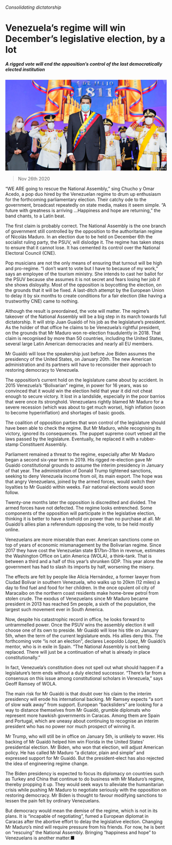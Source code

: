 ###### Consolidating dictatorship

# Venezuela’s regime will win December’s legislative election, by a lot 

##### A rigged vote will end the opposition’s control of the last democratically elected institution 

![image](images/20201128_AMP001_0.jpg) 

> Nov 26th 2020 

“WE ARE going to rescue the National Assembly,” sing Chucho y Omar Acedo, a pop duo hired by the Venezuelan regime to drum up enthusiasm for the forthcoming parliamentary election. Their catchy ode to the government, broadcast repeatedly on state media, makes it seem simple. “A future with greatness is arriving ...Happiness and hope are returning,” the band chants, to a Latin beat.

The first claim is probably correct. The National Assembly is the one branch of government still controlled by the opposition to the authoritarian regime of Nicolás Maduro. In an election due to be held on December 6th the socialist ruling party, the PSUV, will dislodge it. The regime has taken steps to ensure that it cannot lose. It has cemented its control over the National Electoral Council (CNE).


Pop musicians are not the only means of ensuring that turnout will be high and pro-regime. “I don’t want to vote but I have to because of my work,” says an employee of the tourism ministry. She intends to cast her ballot for the PSUV because she assumes it is not secret and fears losing her job if she shows disloyalty. Most of the opposition is boycotting the election, on the grounds that it will be fixed. A last-ditch attempt by the European Union to delay it by six months to create conditions for a fair election (like having a trustworthy CNE) came to nothing.

Although the result is preordained, the vote will matter. The regime’s takeover of the National Assembly will be a big step in its march towards full dictatorship. It will strip Juan Guaidó of his job as the legislature’s president. As the holder of that office he claims to be Venezuela’s rightful president, on the grounds that Mr Maduro won re-election fraudulently in 2018. That claim is recognised by more than 50 countries, including the United States, several large Latin American democracies and nearly all EU members.

Mr Guaidó will lose the speakership just before Joe Biden assumes the presidency of the United States, on January 20th. The new American administration and its partners will have to reconsider their approach to restoring democracy to Venezuela.

The opposition’s current hold on the legislature came about by accident. In 2015 Venezuela’s “Bolivarian” regime, in power for 16 years, was so convinced that it would win the election held that year it did not cheat enough to secure victory. It lost in a landslide, especially in the poor barrios that were once its stronghold. Venezuelans rightly blamed Mr Maduro for a severe recession (which was about to get much worse), high inflation (soon to become hyperinflation) and shortages of basic goods.

The coalition of opposition parties that won control of the legislature should have been able to check the regime. But Mr Maduro, while recognising its victory, ignored its consequences. The puppet supreme court vetoed all the laws passed by the legislature. Eventually, he replaced it with a rubber-stamp Constituent Assembly.

Parliament remained a threat to the regime, especially after Mr Maduro began a second six-year term in 2019. His rigged re-election gave Mr Guaidó constitutional grounds to assume the interim presidency in January of that year. The administration of Donald Trump tightened sanctions, seeking to deny Venezuela income from oil, its main export. The hope was that angry Venezuelans, joined by the armed forces, would switch their loyalties to Mr Guaidó within weeks. Fair national elections would soon follow.

Twenty-one months later the opposition is discredited and divided. The armed forces have not defected. The regime looks entrenched. Some components of the opposition will participate in the legislative election, thinking it is better to have a toehold on power than no purchase at all. Mr Guaidó’s allies plan a referendum opposing the vote, to be held mostly online.

Venezuelans are more miserable than ever. American sanctions come on top of years of economic mismanagement by the Bolivarian regime. Since 2017 they have cost the Venezuelan state $17bn-31bn in revenue, estimates the Washington Office on Latin America (WOLA), a think-tank. That is between a third and a half of this year’s shrunken GDP. This year alone the government has had to slash its imports by half, worsening the misery.

The effects are felt by people like Alicia Hernández, a former lawyer from Ciudad Bolívar in southern Venezuela, who walks up to 20km (12 miles) a day to find fuel and food for her children. In the once opulent oil city of Maracaibo on the northern coast residents make home-brew petrol from stolen crude. The exodus of Venezuelans since Mr Maduro became president in 2013 has reached 5m people, a sixth of the population, the largest such movement ever in South America.

Now, despite his catastrophic record in office, he looks forward to untrammelled power. Once the PSUV wins the assembly election it will choose one of its own to preside. Mr Guaidó will lose his title on January 5th, when the term of the current legislature ends. His allies deny this. The forthcoming vote “is not an election”, declares Leopoldo López, Mr Guaidó’s mentor, who is in exile in Spain. “The National Assembly is not being replaced. There will just be a continuation of what is already in place constitutionally.”

In fact, Venezuela’s constitution does not spell out what should happen if a legislature’s term ends without a duly elected successor. “There’s far from a consensus on this issue among constitutional scholars in Venezuela,” says Geoff Ramsey of WOLA.

The main risk for Mr Guaidó is that doubt over his claim to the interim presidency will erode his international backing. Mr Ramsey expects “a sort of slow walk away” from support. European “backsliders” are looking for a way to distance themselves from Mr Guaidó, grumble diplomats who represent more hawkish governments in Caracas. Among them are Spain and Portugal, which are uneasy about continuing to recognise an interim president who has no power nor much prospect of winning it.

Mr Trump, who will still be in office on January 5th, is unlikely to waver. His backing of Mr Guaidó helped him win Florida in the United States’ presidential election. Mr Biden, who won that election, will adjust American policy. He has called Mr Maduro “a dictator, plain and simple” and expressed support for Mr Guaidó. But the president-elect has also rejected the idea of engineering regime change.

The Biden presidency is expected to focus its diplomacy on countries such as Turkey and China that continue to do business with Mr Maduro’s regime, thereby propping it up. They would seek ways to alleviate the humanitarian crisis while pushing Mr Maduro to negotiate seriously with the opposition on restoring democracy. Mr Biden is thought to favour modifying sanctions to lessen the pain felt by ordinary Venezuelans.

But democracy would mean the demise of the regime, which is not in its plans. It is “incapable of negotiating”, fumed a European diplomat in Caracas after the abortive effort to delay the legislative election. Changing Mr Maduro’s mind will require pressure from his friends. For now, he is bent on “rescuing” the National Assembly. Bringing “happiness and hope” to Venezuelans is another matter.■

